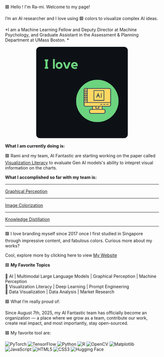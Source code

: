 🟩 Hello ! I'm Ra-mi. Welcome to my page! 

I’m an AI researcher and I love using 🟩 colors to visualize complex AI ideas. 
  
*I am a Machine Learning Fellow and Deputy Director at Machine Psychology, and Graduate Assistant in the Assessment & Planning Department at UMass Boston. *

<p align="center">
  <img src="https://raw.githubusercontent.com/raminguyen/raminguyen/main/rami_huu_nguyen_i_love_ai.png" alt="Rami Loves AI" width="300" height="300" style="border-radius:12px;">
</p>

**What I am currently doing is:** 

🟩 Rami and my team, AI Fantastic are starting working on the paper called [Visualization Literacy](https://github.com/raminguyen/Visualization_Literacy) to evaluate Gen AI models's ability to intepret visual information on the charts. 


**What I accomplished so far with my team is:**

---

[Graphical Perception](https://raminguyen.github.io/LLMP2/) 

---

[Image Colorization](https://github.com/raminguyen/Image-Colorization) 

---

[Knowledge Distillation](https://github.com/raminguyen/AI_For_All)

---

🟩 I love branding myself since 2017 once I first studied in Singapore through impressive content, and fabulous colors. Curious more about my works?

  Cool, explore more by clicking here to view [My Website](https://raminguyen.github.io/)

🟩 **My Favorite Topics**

🌟 AI | Multimodal Large Language Models | Graphical Perception | Machine Perception  
🌟 Visualization Literacy | Deep Learning | Prompt Engineering  
🌟 Data Visualization | Data Analysis | Market Research

🟩 What I’m really proud of:

Since August 7th, 2025, my AI Fantastic team has officially become an organization — a place where we grow as a team, contribute our work, create real impact, and most importantly, stay open-sourced. 


🟩 My favorite tool are:

<p align="left">
  <!-- ML/AI -->
  <img src="https://cdn.jsdelivr.net/gh/devicons/devicon/icons/pytorch/pytorch-original.svg" alt="PyTorch" width="48" height="48"/>
  <img src="https://cdn.jsdelivr.net/gh/devicons/devicon/icons/tensorflow/tensorflow-original.svg" alt="TensorFlow" width="48" height="48"/>
  <img src="https://cdn.jsdelivr.net/gh/devicons/devicon/icons/python/python-original.svg" alt="Python" width="48" height="48"/>
  
  <!-- Data Science -->
  <img src="https://cdn.jsdelivr.net/gh/devicons/devicon/icons/r/r-original.svg" alt="R" width="48" height="48"/>
  <img src="https://cdn.jsdelivr.net/gh/devicons/devicon/icons/opencv/opencv-original.svg" alt="OpenCV" width="48" height="48"/>
  <img src="https://cdn.jsdelivr.net/gh/devicons/devicon/icons/matplotlib/matplotlib-original.svg" alt="Matplotlib" width="48" height="48"/>
  
  <!-- Web / Tools -->
  <img src="https://cdn.jsdelivr.net/gh/devicons/devicon/icons/javascript/javascript-original.svg" alt="JavaScript" width="48" height="48"/>
  <img src="https://cdn.jsdelivr.net/gh/devicons/devicon/icons/html5/html5-original.svg" alt="HTML5" width="48" height="48"/>
  <img src="https://cdn.jsdelivr.net/gh/devicons/devicon/icons/css3/css3-original.svg" alt="CSS3" width="48" height="48"/>
  <img src="https://huggingface.co/front/assets/huggingface_logo-noborder.svg" alt="Hugging Face" width="48" height="48"/>
</p>

